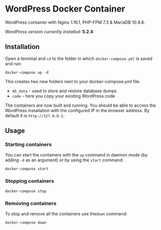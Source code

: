 # WordPress Docker Container

WordPress container with Nginx 1.16.1, PHP-FPM 7.3 & MariaDB 10.4.8.

_WordPress version currently installed:_ **5.2.4**

## Installation

Open a terminal and `cd` to the folder in which `docker-compose.yml` is saved and run:

```
docker-compose up -d
```

This creates two new folders next to your docker-compose.yml file.

* `db_data` - used to store and restore database dumps
* `code` - here you copy your existing WordPress code

The containers are now built and running. You should be able to access the WordPress installation with the configured IP in the browser address. By default it is `http://127.0.0.1`.

## Usage

### Starting containers

You can start the containers with the `up` command in daemon mode (by adding `-d` as an argument) or by using the `start` command:

```
docker-compose start
```

### Stopping containers

```
docker-compose stop
```

### Removing containers

To stop and remove all the containers use the`down` command:

```
docker-compose down
```
